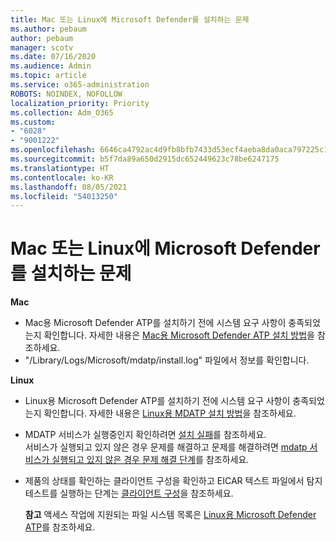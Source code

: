 ```yaml
---
title: Mac 또는 Linux에 Microsoft Defender를 설치하는 문제
ms.author: pebaum
author: pebaum
manager: scotv
ms.date: 07/16/2020
ms.audience: Admin
ms.topic: article
ms.service: o365-administration
ROBOTS: NOINDEX, NOFOLLOW
localization_priority: Priority
ms.collection: Adm_O365
ms.custom:
- "6028"
- "9001222"
ms.openlocfilehash: 6646ca4792ac4d9fb8bfb7433d53ecf4aeba8da0aca797225c16c02b28499889
ms.sourcegitcommit: b5f7da89a650d2915dc652449623c78be6247175
ms.translationtype: HT
ms.contentlocale: ko-KR
ms.lasthandoff: 08/05/2021
ms.locfileid: "54013250"
---
```

# <a name="issues-installing-microsoft-defender-on-mac-or-linux"></a>Mac 또는 Linux에 Microsoft Defender를 설치하는 문제

**Mac**

- Mac용 Microsoft Defender ATP를 설치하기 전에 시스템 요구 사항이 충족되었는지 확인합니다. 자세한 내용은 [Mac용 Microsoft Defender ATP 설치 방법](/windows/security/threat-protection/microsoft-defender-atp/microsoft-defender-atp-mac#how-to-install-microsoft-defender-atp-for-mac)을 참조하세요.  
- "/Library/Logs/Microsoft/mdatp/install.log" 파일에서 정보를 확인합니다.

**Linux**

- Linux용 Microsoft Defender ATP를 설치하기 전에 시스템 요구 사항이 충족되었는지 확인합니다. 자세한 내용은 [Linux용 MDATP 설치 방법](/windows/security/threat-protection/microsoft-defender-atp/microsoft-defender-atp-linux#system-requirements)을 참조하세요. 
- MDATP 서비스가 실행중인지 확인하려면 [설치 실패](/windows/security/threat-protection/microsoft-defender-atp/linux-support-install#installation-failed)를 참조하세요.  
    서비스가 실행되고 있지 않은 경우 문제를 해결하고 문제를 해결하려면 [mdatp 서비스가 실행되고 있지 않은 경우 문제 해결 단계](/windows/security/threat-protection/microsoft-defender-atp/linux-support-install#steps-to-troubleshoot-if-mdatp-service-isnt-running)를 참조하세요.
- 제품의 상태를 확인하는 클라이언트 구성을 확인하고 EICAR 텍스트 파일에서 탐지 테스트를 실행하는 단계는 [클라이언트 구성](/windows/security/threat-protection/microsoft-defender-atp/linux-install-manually#client-configuration)을 참조하세요.  

    **참고** 액세스 작업에 지원되는 파일 시스템 목록은 [ Linux용 Microsoft Defender ATP](/windows/security/threat-protection/microsoft-defender-atp/microsoft-defender-atp-linux#system-requirements)를 참조하세요.